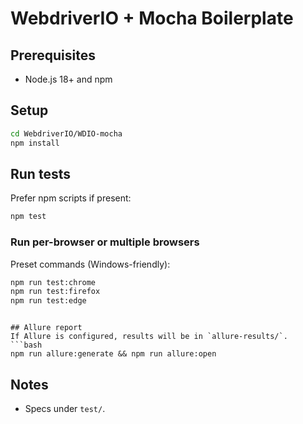 # WebdriverIO + Mocha Boilerplate

## Prerequisites
- Node.js 18+ and npm

## Setup
```bash
cd WebdriverIO/WDIO-mocha
npm install
```

## Run tests
Prefer npm scripts if present:
```bash
npm test
```

### Run per-browser or multiple browsers

Preset commands (Windows-friendly):
```bash
npm run test:chrome
npm run test:firefox
npm run test:edge
```

```

## Allure report
If Allure is configured, results will be in `allure-results/`.
```bash
npm run allure:generate && npm run allure:open
```

## Notes
- Specs under `test/`.
